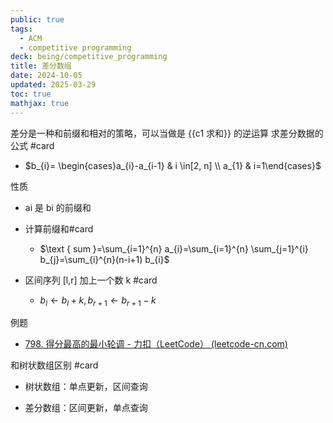 ```yaml
---
public: true
tags:
  - ACM
  - competitive programming
deck: being/competitive_programming
title: 差分数组
date: 2024-10-05
updated: 2025-03-29
toc: true
mathjax: true
---
```


差分是一种和前缀和相对的策略，可以当做是 {{c1 求和}} 的逆运算
求差分数据的公式 #card
  + $b_{i}= \begin{cases}a_{i}-a_{i-1} & i \in[2, n] \\ a_{1} & i=1\end{cases}$

性质
  + ai 是 bi 的前缀和

  + 计算前缀和#card
    + $\text { sum }=\sum_{i=1}^{n} a_{i}=\sum_{i=1}^{n} \sum_{j=1}^{i} b_{j}=\sum_{i}^{n}(n-i+1) b_{i}$

  + 区间序列 [l,r] 加上一个数 k #card
    + $b_{l} \leftarrow b_{l}+k, b_{r+1} \leftarrow b_{r+1}-k$

例题

  + [798. 得分最高的最小轮调 - 力扣（LeetCode） (leetcode-cn.com)](https://leetcode-cn.com/problems/smallest-rotation-with-highest-score/)

和树状数组区别 #card
  + 树状数组：单点更新，区间查询

  + 差分数组：区间更新，单点查询
